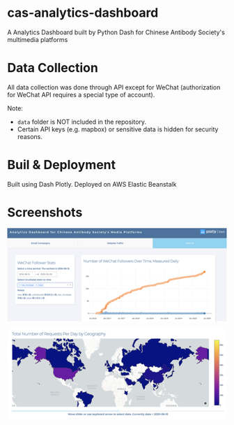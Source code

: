 # cas-analytics-dashboard
A Analytics Dashboard built by Python Dash for Chinese Antibody Society's multimedia platforms

# Data Collection
All data collection was done through API except for WeChat (authorization for WeChat API requires a special type of account).

Note: 
- `data` folder is NOT included in the repository. 
- Certain API keys (e.g. mapbox) or sensitive data is hidden for security reasons. 


# Buil & Deployment
Built using Dash Plotly. Deployed on AWS Elastic Beanstalk

# Screenshots

![screenshot1](screenshots/screenshot_1.png)


![screenshot2](screenshots/screenshot_2.png)
